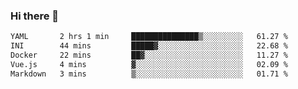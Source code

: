 ### Hi there 👋

<!--
**urzz/urzz** is a ✨ _special_ ✨ repository because its `README.md` (this file) appears on your GitHub profile.

Here are some ideas to get you started:

- 🔭 I’m currently working on ...
- 🌱 I’m currently learning ...
- 👯 I’m looking to collaborate on ...
- 🤔 I’m looking for help with ...
- 💬 Ask me about ...
- 📫 How to reach me: ...
- 😄 Pronouns: ...
- ⚡ Fun fact: ...
-->

<!--START_SECTION:waka-->

```txt
YAML       2 hrs 1 min     ███████████████▒░░░░░░░░░   61.27 %
INI        44 mins         █████▓░░░░░░░░░░░░░░░░░░░   22.68 %
Docker     22 mins         ██▓░░░░░░░░░░░░░░░░░░░░░░   11.27 %
Vue.js     4 mins          ▓░░░░░░░░░░░░░░░░░░░░░░░░   02.09 %
Markdown   3 mins          ▒░░░░░░░░░░░░░░░░░░░░░░░░   01.71 %
```

<!--END_SECTION:waka-->
